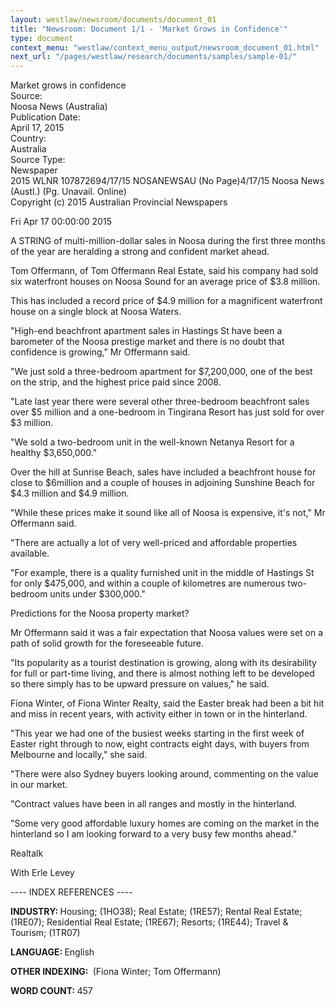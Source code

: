 ```yaml
---
layout: westlaw/newsroom/documents/document_01
title: "Newsroom: Document 1/1 - 'Market Grows in Confidence'"
type: document
context_menu: "westlaw/context_menu_output/newsroom_document_01.html"
next_url: "/pages/westlaw/research/documents/samples/sample-01/"
---
```


<!-- START WESTLAW OUTPUT -->

<div id="documentContainer">
<div id="docContent" class="docContent"><div class="sharedInfo"><div class="paragraphTitle">Market grows in confidence</div><div class="wrapper"><div class="leftMetadata strong">Source: </div><div class="rightMetadata">Noosa News (Australia)</div></div><div class="wrapper"><div class="leftMetadata strong">Publication Date: </div><div class="rightMetadata">April 17, 2015</div></div><div class="wrapper"><div class="leftMetadata strong">Country: </div><div class="rightMetadata">Australia</div></div><div class="wrapper"><div class="leftMetadata strong">Source Type: </div><div class="rightMetadata">Newspaper</div></div></div><div class="newsContent"><div id="wrapperContentNewsroom"><div id="citations">2015 WLNR 107872694/17/15 NOSANEWSAU (No Page)4/17/15 Noosa News (Austl.) (Pg. Unavail. Online)</div><div class="center sub" id="source"><div class="citation"></div>Copyright (c) 2015 Australian Provincial Newspapers<div class="citation"></div><div class="citation"></div></div><div class="citation" id="dochead"></div><div class="spacing"><div class="paragraph indent"><div class="indent"><p class="paragraph">Fri Apr 17 00:00:00 2015</p></div><div class="indent"><p class="paragraph">A STRING of multi-million-dollar sales in Noosa during the first three months of the year are heralding a strong and confident market ahead.</p><p class="paragraph">Tom Offermann, of Tom Offermann Real Estate, said his company had sold six waterfront houses on Noosa Sound for an average price of $3.8 million.</p></div><div class="indent"><p class="paragraph">This has included a record price of $4.9 million for a magnificent waterfront house on a single block at Noosa Waters.</p><p class="paragraph">"High-end beachfront apartment sales in Hastings St have been a barometer of the Noosa prestige market and there is no doubt that confidence is growing," Mr Offermann said.</p><p class="paragraph">"We just sold a three-bedroom apartment for $7,200,000, one of the best on the strip, and the highest price paid since 2008.</p><p class="paragraph">"Late last year there were several other three-bedroom beachfront sales over $5 million and a one-bedroom in Tingirana Resort has just sold for over $3 million.</p><p class="paragraph">"We sold a two-bedroom unit in the well-known Netanya Resort for a healthy $3,650,000."</p><p class="paragraph">Over the hill at Sunrise Beach, sales have included a beachfront house for close to $6million and a couple of houses in adjoining Sunshine Beach for $4.3 million and $4.9 million.</p><p class="paragraph">"While these prices make it sound like all of Noosa is expensive, it's not," Mr Offermann said.</p><p class="paragraph">"There are actually a lot of very well-priced and affordable properties available.</p><p class="paragraph">"For example, there is a quality furnished unit in the middle of Hastings St for only $475,000, and within a couple of kilometres are numerous two-bedroom units under $300,000."</p><p class="paragraph">Predictions for the Noosa property market?</p><p class="paragraph">Mr Offermann said it was a fair expectation that Noosa values were set on a path of solid growth for the foreseeable future.</p><p class="paragraph">"Its popularity as a tourist destination is growing, along with its desirability for full or part-time living, and there is almost nothing left to be developed so there simply has to be upward pressure on values," he said.</p><p class="paragraph">Fiona Winter, of Fiona Winter Realty, said the Easter break had been a bit hit and miss in recent years, with activity either in town or in the hinterland.</p><p class="paragraph">"This year we had one of the busiest weeks starting in the first week of Easter right through to now, eight contracts eight days, with buyers from Melbourne and locally," she said.</p><p class="paragraph">"There were also Sydney buyers looking around, commenting on the value in our market.</p><p class="paragraph">"Contract values have been in all ranges and mostly in the hinterland.</p><p class="paragraph">"Some very good affordable luxury homes are coming on the market in the hinterland so I am looking forward to a very busy few months ahead."</p><p class="paragraph">Realtalk</p><p class="paragraph">With Erle Levey</p></div></div></div><div id="index"><div class="center">---- INDEX REFERENCES ----</div><div><p><strong>INDUSTRY:&nbsp;</strong>Housing; (1HO38); Real Estate; (1RE57); Rental Real Estate; (1RE07); Residential Real Estate; (1RE67); Resorts; (1RE44); Travel &amp; Tourism; (1TR07)</p><p><strong>LANGUAGE:&nbsp;</strong>English</p><p><strong>OTHER INDEXING:&nbsp;</strong> (Fiona Winter; Tom Offermann)</p></div></div><div id="edition"></div><div id="wordCount"><strong>WORD COUNT: </strong>457</div></div></div></div>
</div>

<!-- END WESTLAW OUTPUT -->